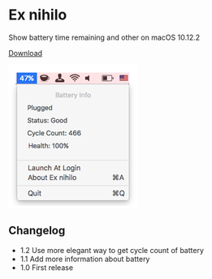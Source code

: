 # Ex nihilo
Show battery time remaining and other on macOS 10.12.2

[Download](https://github.com/Vayn/ex-nihilo/blob/master/ExNihilo_1.2.dmg?raw=true)

![Screenshot][1]

## Changelog

- 1.2 Use more elegant way to get cycle count of battery
- 1.1 Add more information about battery
- 1.0 First release

[1]: https://github.com/Vayn/ex-nihilo/blob/master/Screenshot.png?raw=true


